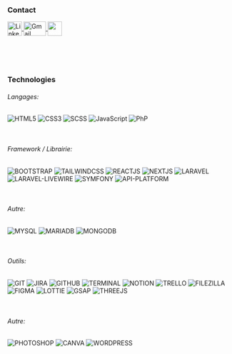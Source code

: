### Contact
<a href="https://linkedin.com/in/brice-comeau" target="blank">
  <img align="center" src="https://raw.githubusercontent.com/rahuldkjain/github-profile-readme-generator/master/src/images/icons/Social/linked-in-alt.svg"      alt="Linkedin" height="32" width="32" />
    </a>
<a href="mailto:bricec432@gmail.com" target="blank">
  <img align="center" src="https://logos-marques.com/wp-content/uploads/2021/03/Gmail-Logo.png" alt="Gmail" height="32" width="50" />
</a>
<a href="https://www.malt.fr/profile/bricec1" target="blank">
  <img align="center" src="https://dam.malt.com/rebranding2020/malt-logo/icon-76x76" style="color: white;" alt="Gmail" height="32" width="32" />
</a>



<br><br><br>


### Technologies

<h6 align="left">Langages:</h4>

![HTML5](https://img.shields.io/badge/html-%23E34F26.svg?style=for-the-badge&logo=html5&logoColor=white)
![CSS3](https://img.shields.io/badge/css-%231572B6.svg?style=for-the-badge&logo=css3&logoColor=white)
![SCSS](https://img.shields.io/badge/sass-%23BF4080.svg?style=for-the-badge&logo=sass&logoColor=white)
![JavaScript](https://img.shields.io/badge/javascript-%23B9A934.svg?style=for-the-badge&logo=javascript&logoColor=white)
![PhP](https://img.shields.io/badge/PHP-%2318171b.svg?style=for-the-badge&logo=php&logoColor=white)

<br>

<h6 align="left">Framework / Librairie:</h4>

![BOOTSTRAP](https://img.shields.io/badge/bootsrap-%237952B3.svg?style=for-the-badge&logo=bootstrap&logoColor=white)
![TAILWINDCSS](https://img.shields.io/badge/tailwindcss-%230EA5E9.svg?style=for-the-badge&logo=tailwindcss&logoColor=white)
![REACTJS](https://img.shields.io/badge/ReactJS-%2320232a.svg?style=for-the-badge&logo=React&badgeContent_61dafb)
![NEXTJS](https://img.shields.io/badge/NextJS-%2320232a.svg?style=for-the-badge&logo=React&badgeContent_61dafb&logoColor=white)
![LARAVEL](https://img.shields.io/badge/laravel-%23eb4432.svg?style=for-the-badge&logo=laravel&logoColor=white)
![LARAVEL-LIVEWIRE](https://img.shields.io/badge/laravel%20livewire-%23eb4432.svg?style=for-the-badge&logo=livewire&logoColor=white)
![SYMFONY](https://img.shields.io/badge/symfony-%2318171b.svg?style=for-the-badge&logo=symfony&logoColor=white)
![API-PLATFORM](https://img.shields.io/badge/api%20platform-%2318171b.svg?style=for-the-badge&logo=api-platform&logoColor=white)

<br>

<h6 align="left">Autre:</h4>

![MYSQL](https://img.shields.io/badge/myqsl-%23f29221.svg?style=for-the-badge&logo=mysql&logoColor=white)
![MARIADB](https://img.shields.io/badge/mariadb-%23636794.svg?style=for-the-badge&logo=mariadb&logoColor=white)
![MONGODB](https://img.shields.io/badge/mongodb-%23001B2A.svg?style=for-the-badge&logo=mongodb&logoColor=#00FB68)

<br>
<h6 align="left">Outils:</h6>

![GIT](https://img.shields.io/badge/git-%23ef391a.svg?style=for-the-badge&logo=git&logoColor=white)
![JIRA](https://img.shields.io/badge/Jira-%230052cc.svg?style=for-the-badge&logo=Jira)
![GITHUB](https://img.shields.io/badge/github-%23000000.svg?style=for-the-badge&logo=github&logoColor=white)
![TERMINAL](https://img.shields.io/badge/terminal-%23000000.svg?style=for-the-badge&logo=Linux&logoColor=white)
![NOTION](https://img.shields.io/badge/Notion-%23000000.svg?style=for-the-badge&logo=Notion&logoColor=white)
![TRELLO](https://img.shields.io/badge/trello-%23026AA7.svg?style=for-the-badge&logo=trello&logoColor=white)
![FILEZILLA](https://img.shields.io/badge/filezilla-%23CD1717.svg?style=for-the-badge&logo=filezilla&logoColor=white)
![FIGMA](https://img.shields.io/badge/figma-%23C1942D.svg?style=for-the-badge&logo=figma&logoColor=white)
![LOTTIE](https://img.shields.io/badge/lottieFiles-%2300DDB3.svg?style=for-the-badge&logo=freelancer&logoColor=white)
![GSAP](https://img.shields.io/badge/gsap-%2388CE02.svg?style=for-the-badge&logo=greensock&logoColor=222214)
![THREEJS](https://img.shields.io/badge/threejs-%23000.svg?style=for-the-badge&logo=three.js&logoColor=white)

<br>
<h6 align="left">Autre:</h6>

![PHOTOSHOP](https://img.shields.io/badge/photoshop-%232866A1.svg?style=for-the-badge&logo=Adobe%20Photoshop&logoColor=white)
![CANVA](https://img.shields.io/badge/canva-%2359C6EC.svg?style=for-the-badge&logo=canva&logoColor=white)
![WORDPRESS](https://img.shields.io/badge/wordpress-%237FBACF.svg?style=for-the-badge&logo=wordpress&logoColor=white) 

